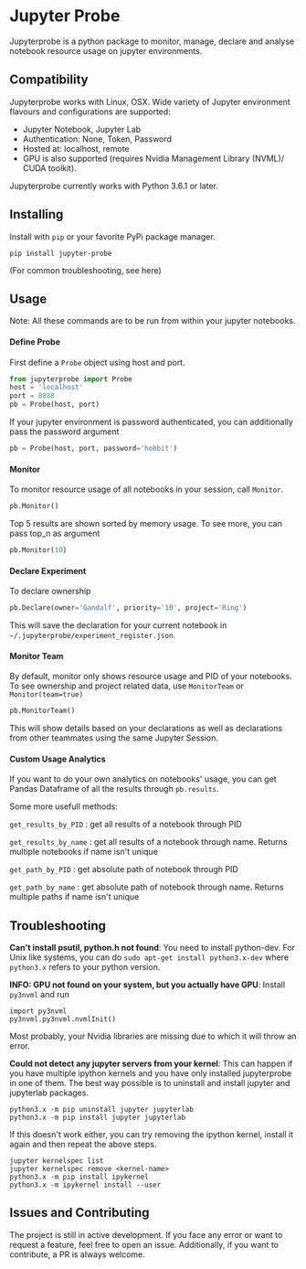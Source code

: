 # Jupyter Probe
Jupyterprobe is a python package to monitor, manage, declare and analyse notebook resource usage on jupyter environments. 

## Compatibility

Jupyterprobe works with Linux, OSX. Wide variety of Jupyter environment flavours and configurations are supported:
- Jupyter Notebook, Jupyter Lab
- Authentication: None, Token, Password
- Hosted at: localhost, remote
- GPU is also supported (requires Nvidia Management Library (NVML)/ CUDA toolkit).

Jupyterprobe currently works with Python 3.6.1 or later.

## Installing

Install with `pip` or your favorite PyPi package manager.

```
pip install jupyter-probe
```
(For common troubleshooting, see here)

## Usage
Note: All these commands are to be run from within your jupyter notebooks.

#### Define Probe
First define a `Probe` object using host and port.

```python
from jupyterprobe import Probe
host = 'localhost'
port = 8888
pb = Probe(host, port)
```
If your jupyter environment is password authenticated, you can additionally pass the password argument
```python
pb = Probe(host, port, password='hobbit')
```

#### Monitor
To monitor resource usage of all notebooks in your session, call `Monitor`.

```python
pb.Monitor()
```
Top 5 results are shown sorted by memory usage. To see more, you can pass top_n as argument

```python
pb.Monitor(10)
```
#### Declare Experiment
To declare ownership 

```python
pb.Declare(owner='Gandalf', priority='10', project='Ring')
```
This will save the declaration for your current notebook in `~/.jupyterprobe/experiment_register.json`.

#### Monitor Team
By default, monitor only shows resource usage and PID of your notebooks. To see ownership and project related data, use `MonitorTeam` or `Monitor(team=true)`
```python
pb.MonitorTeam()
```
This will show details based on your declarations as well as declarations from other teammates using the same Jupyter Session.

#### Custom Usage Analytics
If you want to do your own analytics on notebooks' usage, you can get Pandas Dataframe of all the results through `pb.results`.

Some more usefull methods:

`get_results_by_PID` : get all results of a notebook through PID

`get_results_by_name` : get all results of a notebook through name. Returns multiple notebooks if name isn't unique

`get_path_by_PID` : get absolute path of notebook through PID

`get_path_by_name` : get absolute path of notebook through name. Returns multiple paths if name isn't unique

## Troubleshooting

**Can't install psutil, python.h not found**: 
You need to install python-dev. For Unix like systems, you can do `sudo apt-get install python3.x-dev` where `python3.x` refers to your python version.


**INFO: GPU not found on your system, but you actually have GPU**: Install `py3nvml` and run 
```
import py3nvml
py3nvml.py3nvml.nvmlInit()
```
Most probably, your Nvidia libraries are missing due to which it will throw an error.


**Could not detect any jupyter servers from your kernel**: This can happen if you have multiple ipython kernels and you have only installed jupyterprobe in one of them.
The best way possible is to uninstall and install jupyter and jupyterlab packages.

```
python3.x -m pip uninstall jupyter jupyterlab
python3.x -m pip install jupyter jupyterlab
```

If this doesn't work either, you can try removing the ipython kernel, install it again and then repeat the above steps.

```
jupyter kernelspec list
jupyter kernelspec remove <kernel-name>
python3.x -m pip install ipykernel
python3.x -m ipykernel install --user
```

## Issues and Contributing
The project is still in active development. If you face any error or want to request a feature, feel free to open an issue. Additionally, if you want to contribute, a PR is always welcome.

